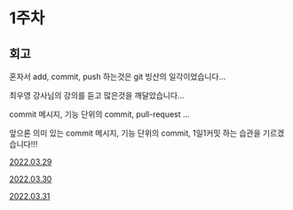 # 1주차 

## 회고

혼자서 add, commit, push 하는것은 git 빙산의 일각이었습니다...

최우영 강사님의 강의를 듣고 많은것을 깨달았습니다...

commit 메시지, 기능 단위의 commit, pull-request ...

앞으론 의미 있는 commit 메시지, 기능 단위의 commit, 1일1커밋 하는 습관을 기르겠습니다!!!



[2022.03.29](https://github.com/ijs1103/TIL/blob/main/fastcampus/20220329.md)

[2022.03.30](https://github.com/ijs1103/TIL/blob/main/fastcampus/20220330.md)

[2022.03.31](https://github.com/ijs1103/TIL/blob/main/fastcampus/20220331.md)
